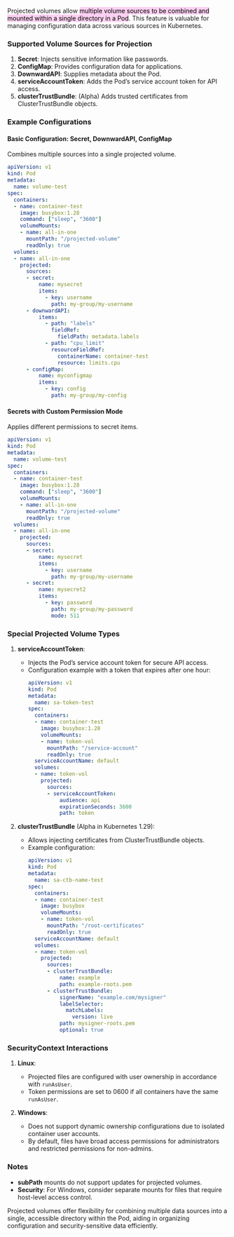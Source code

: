 
Projected volumes allow <mark style="background: #FFB8EBA6;">multiple volume sources to be combined and mounted within a single directory in a Pod</mark>. This feature is valuable for managing configuration data across various sources in Kubernetes. 

### Supported Volume Sources for Projection

1. **Secret**: Injects sensitive information like passwords.
2. **ConfigMap**: Provides configuration data for applications.
3. **DownwardAPI**: Supplies metadata about the Pod.
4. **serviceAccountToken**: Adds the Pod’s service account token for API access.
5. **clusterTrustBundle**: (Alpha) Adds trusted certificates from ClusterTrustBundle objects.

### Example Configurations

#### Basic Configuration: Secret, DownwardAPI, ConfigMap
Combines multiple sources into a single projected volume.
```yaml
apiVersion: v1
kind: Pod
metadata:
  name: volume-test
spec:
  containers:
  - name: container-test
    image: busybox:1.28
    command: ["sleep", "3600"]
    volumeMounts:
    - name: all-in-one
      mountPath: "/projected-volume"
      readOnly: true
  volumes:
  - name: all-in-one
    projected:
      sources:
      - secret:
          name: mysecret
          items:
            - key: username
              path: my-group/my-username
      - downwardAPI:
          items:
            - path: "labels"
              fieldRef:
                fieldPath: metadata.labels
            - path: "cpu_limit"
              resourceFieldRef:
                containerName: container-test
                resource: limits.cpu
      - configMap:
          name: myconfigmap
          items:
            - key: config
              path: my-group/my-config
```

#### Secrets with Custom Permission Mode
Applies different permissions to secret items.
```yaml
apiVersion: v1
kind: Pod
metadata:
  name: volume-test
spec:
  containers:
  - name: container-test
    image: busybox:1.28
    command: ["sleep", "3600"]
    volumeMounts:
    - name: all-in-one
      mountPath: "/projected-volume"
      readOnly: true
  volumes:
  - name: all-in-one
    projected:
      sources:
      - secret:
          name: mysecret
          items:
            - key: username
              path: my-group/my-username
      - secret:
          name: mysecret2
          items:
            - key: password
              path: my-group/my-password
              mode: 511
```

### Special Projected Volume Types

1. **serviceAccountToken**:
   - Injects the Pod’s service account token for secure API access.
   - Configuration example with a token that expires after one hour:
     ```yaml
     apiVersion: v1
     kind: Pod
     metadata:
       name: sa-token-test
     spec:
       containers:
       - name: container-test
         image: busybox:1.28
         volumeMounts:
         - name: token-vol
           mountPath: "/service-account"
           readOnly: true
       serviceAccountName: default
       volumes:
       - name: token-vol
         projected:
           sources:
           - serviceAccountToken:
               audience: api
               expirationSeconds: 3600
               path: token
     ```

2. **clusterTrustBundle** (Alpha in Kubernetes 1.29):
   - Allows injecting certificates from ClusterTrustBundle objects.
   - Example configuration:
     ```yaml
     apiVersion: v1
     kind: Pod
     metadata:
       name: sa-ctb-name-test
     spec:
       containers:
       - name: container-test
         image: busybox
         volumeMounts:
         - name: token-vol
           mountPath: "/root-certificates"
           readOnly: true
       serviceAccountName: default
       volumes:
       - name: token-vol
         projected:
           sources:
           - clusterTrustBundle:
               name: example
               path: example-roots.pem
           - clusterTrustBundle:
               signerName: "example.com/mysigner"
               labelSelector:
                 matchLabels:
                   version: live
               path: mysigner-roots.pem
               optional: true
     ```

### SecurityContext Interactions

1. **Linux**:
   - Projected files are configured with user ownership in accordance with `runAsUser`.
   - Token permissions are set to 0600 if all containers have the same `runAsUser`.

2. **Windows**:
   - Does not support dynamic ownership configurations due to isolated container user accounts.
   - By default, files have broad access permissions for administrators and restricted permissions for non-admins.

### Notes
- **subPath** mounts do not support updates for projected volumes.
- **Security**: For Windows, consider separate mounts for files that require host-level access control. 

Projected volumes offer flexibility for combining multiple data sources into a single, accessible directory within the Pod, aiding in organizing configuration and security-sensitive data efficiently.